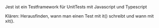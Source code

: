 Jest ist ein Testframework für UnitTests mit Javascript und Typescript

Klären:
Herausfinden, wann man einen Test mit it() schreibt und wann mit xit().